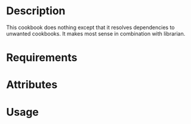 Description
===========

This cookbook does nothing except that it resolves dependencies to unwanted
cookbooks. It makes most sense in combination with librarian.

Requirements
============

Attributes
==========

Usage
=====

